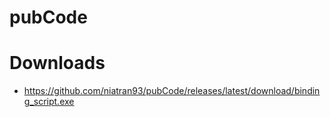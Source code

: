 # pubCode

# Downloads

- https://github.com/niatran93/pubCode/releases/latest/download/binding_script.exe